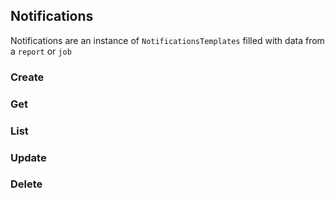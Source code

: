 ## Notifications

Notifications are an instance of `NotificationsTemplates` filled with data from a `report` or `job`

### Create

### Get

### List

### Update

### Delete